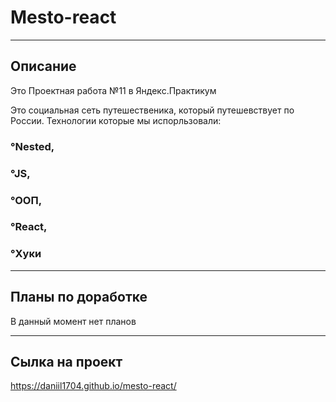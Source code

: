 

# Mesto-react

---

## Описание

Это Проектная работа №11 в Яндекс.Практикум

Это социальная сеть путешественика, который путешевствует по России.
Технологии которые мы испорльзовали:

 ### &#176;Nested, 
 ### &#176;JS, 
 ### &#176;ООП,
 ### &#176;React,
 ### &#176;Хуки

---

## Планы по доработке

В данный момент нет планов

---

## Сылка на проект

https://daniil1704.github.io/mesto-react/



